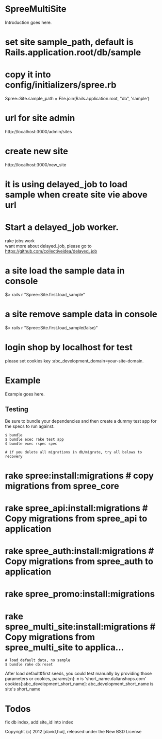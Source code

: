 SpreeMultiSite
==============

Introduction goes here.
  # set site sample_path, default is Rails.application.root/db/sample
  # copy it into config/initializers/spree.rb
  Spree::Site.sample_path = File.join(Rails.application.root, "db", 'sample')  
  # url for site admin 
  http://localhost:3000/admin/sites
  
  # create new site 
  http://localhost:3000/new_site
  
  # it is using delayed_job to load sample when create site vie above url
  # Start a delayed_job worker.
  rake jobs:work  
  want more about delayed_job, please go to https://github.com/collectiveidea/delayed_job
  
  # a site load the sample data in console 
  $> rails r "Spree::Site.first.load_sample"
  
  # a site remove sample data in console 
  $> rails r "Spree::Site.first.load_sample(false)"
  
  # login shop by localhost for test
  please set cookies key :abc_development_domain=your-site-domain.
  
Example
=======

Example goes here.

Testing
-------

Be sure to bundle your dependencies and then create a dummy test app for the specs to run against.

    $ bundle
    $ bundle exec rake test app
    $ bundle exec rspec spec

    # if you delete all migrations in db/migrate, try all belows to recovery
    
#    rake spree:install:migrations                          # copy migrations from spree_core
#    rake spree_api:install:migrations                      # Copy migrations from spree_api to application
#    rake spree_auth:install:migrations                     # Copy migrations from spree_auth to application
#    rake spree_promo:install:migrations      
#    rake spree_multi_site:install:migrations               # Copy migrations from spree_multi_site to applica...
    # load default data, no sample
    $ bundle rake db:reset
    
After load default&first seeds, you could test manually by providing those parameters or cookies,
    params[:n]: n is 'short_name.dalianshops.com'
    cookies[:abc_development_short_name]: abc_development_short_name is site's short_name     

Todos
=======
fix db index, add site_id into index  
    
Copyright (c) 2012 [david,hui], released under the New BSD License
